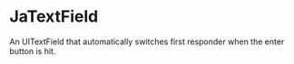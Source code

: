 # JaTextField
An UITextField that automatically switches first responder when the enter button is hit.
